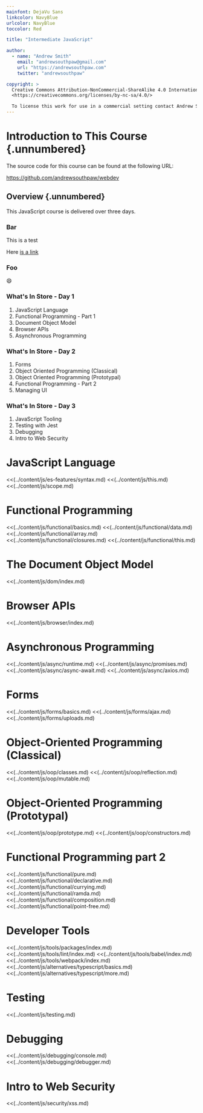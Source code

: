 ```yaml
---
mainfont: DejaVu Sans
linkcolor: NavyBlue
urlcolor: NavyBlue
toccolor: Red

title: "Intermediate JavaScript"

author:
  - name: "Andrew Smith"
    email: "andrewsouthpaw@gmail.com"
    url: "https://andrewsouthpaw.com"
    twitter: "andrewsouthpaw"

copyright: >
  Creative Commons Attribution-NonCommercial-ShareAlike 4.0 International Public License:
  <https://creativecommons.org/licenses/by-nc-sa/4.0/>

  To license this work for use in a commercial setting contact Andrew Smith.
---
```


Introduction to This Course {.unnumbered}
=========================================

The source code for this course can be found at the following URL:

<https://github.com/andrewsouthpaw/webdev>

Overview {.unnumbered}
----------------------

This JavaScript course is delivered over three days.

### Bar

This is a test

Here [is a link](www.example.com)

### Foo

:smile:

### What's In Store - Day 1

1. JavaScript Language
1. Functional Programming - Part 1
1. Document Object Model
1. Browser APIs
1. Asynchronous Programming

### What's In Store - Day 2

1. Forms
1. Object Oriented Programming (Classical)
1. Object Oriented Programming (Prototypal)
1. Functional Programming - Part 2
1. Managing UI

### What's In Store - Day 3

1. JavaScript Tooling
1. Testing with Jest
1. Debugging
1. Intro to Web Security

# JavaScript Language

<<(../content/js/es-features/syntax.md)
<<(../content/js/this.md)
<<(../content/js/scope.md)

# Functional Programming

<<(../content/js/functional/basics.md)
<<(../content/js/functional/data.md)
<<(../content/js/functional/array.md)
<<(../content/js/functional/closures.md)
<<(../content/js/functional/this.md)

# The Document Object Model

<<(../content/js/dom/index.md)

# Browser APIs

<<(../content/js/browser/index.md)

# Asynchronous Programming

<<(../content/js/async/runtime.md)
<<(../content/js/async/promises.md)
<<(../content/js/async/async-await.md)
<<(../content/js/async/axios.md)

# Forms

<<(../content/js/forms/basics.md)
<<(../content/js/forms/ajax.md)
<<(../content/js/forms/uploads.md)

# Object-Oriented Programming (Classical)

<<(../content/js/oop/classes.md)
<<(../content/js/oop/reflection.md)
<<(../content/js/oop/mutable.md)

# Object-Oriented Programming (Prototypal)

<<(../content/js/oop/prototype.md)
<<(../content/js/oop/constructors.md)

# Functional Programming part 2

<<(../content/js/functional/pure.md)
<<(../content/js/functional/declarative.md)
<<(../content/js/functional/currying.md)
<<(../content/js/functional/ramda.md)
<<(../content/js/functional/composition.md)
<<(../content/js/functional/point-free.md)

# Developer Tools

<<(../content/js/tools/packages/index.md)
<<(../content/js/tools/lint/index.md)
<<(../content/js/tools/babel/index.md)
<<(../content/js/tools/webpack/index.md)
<<(../content/js/alternatives/typescript/basics.md)
<<(../content/js/alternatives/typescript/more.md)

# Testing

<<(../content/js/testing.md)

# Debugging

<<(../content/js/debugging/console.md)
<<(../content/js/debugging/debugger.md)

# Intro to Web Security

<<(../content/js/security/xss.md)

